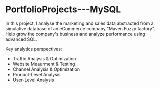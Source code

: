 # PortfolioProjects---MySQL
In this project, I analyse the marketing and sales data abstracted from a simulative database of an eCommerce company "Maven Fuzzy factory". Help grow the company's business and analyze performance using advanced SQL.

Key analytics perspectives:
- Traffic Analysis & Optimization
- Website Meaurment & Testing
- Channel Analysis & Optimization
- Product-Level Analysis
- User-Level Analysis


